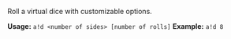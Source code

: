 Roll a virtual dice with customizable options.

**Usage:** `a!d <number of sides> [number of rolls]`
**Example:** `a!d 8`